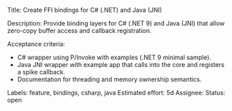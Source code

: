 Title: Create FFI bindings for C# (.NET) and Java (JNI)

Description:
Provide binding layers for C# (.NET 9) and Java (JNI) that allow zero-copy buffer access and callback registration.

Acceptance criteria:
- C# wrapper using P/Invoke with examples (.NET 9 minimal sample).
- Java JNI wrapper with example app that calls into the core and registers a spike callback.
- Documentation for threading and memory ownership semantics.

Labels: feature, bindings, csharp, java
Estimated effort: 5d
Assignee:
Status: open
